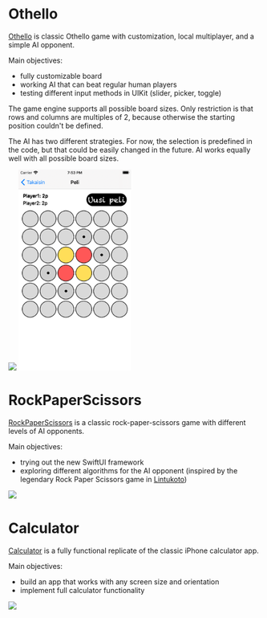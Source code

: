 # Othello

[Othello](https://github.com/KrohnicDev/Othello) is classic Othello game with customization, local multiplayer, and a simple AI opponent.

Main objectives:
- fully customizable board
- working AI that can beat regular human players
- testing different input methods in UIKit (slider, picker, toggle)

The game engine supports all possible board sizes. Only restriction is that rows and columns are multiples of 2, because otherwise the starting position couldn't be defined.

The AI has two different strategies. For now, the selection is predefined in the code, but that could be easily changed in the future. AI works equally well with all possible board sizes.

<img src="othello.gif" height="400">
<img src="othello.png" height="400">

# RockPaperScissors
[RockPaperScissors](https://github.com/KrohnicDev/RockPaperScissors) is a classic rock-paper-scissors game with different levels of AI opponents. 

Main objectives:
- trying out the new SwiftUI framework
- exploring different algorithms for the AI opponent (inspired by the legendary Rock Paper Scissors game in [Lintukoto](http://www.lintukoto.net/viihde/kps/index.php?valinta=3))

<img src="rockpaperscissors.gif" width="400">

# Calculator

[Calculator](https://github.com/KrohnicDev/Calculator) is a fully functional replicate of the classic iPhone calculator app. 

Main objectives:
- build an app that works with any screen size and orientation
- implement full calculator functionality

<img src="calculator.gif" width="400">
